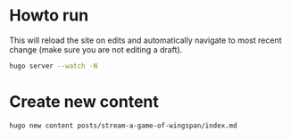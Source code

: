 # Howto run

This will reload the site on edits and automatically navigate to most recent change (make sure you are not editing a draft).

```bash
hugo server --watch -N
```

# Create new content

```bash
hugo new content posts/stream-a-game-of-wingspan/index.md
```
